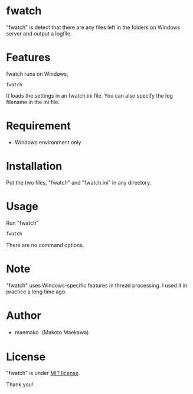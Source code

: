 # fwatch

"fwatch" is detect that there are any files left in the folders on Windows server and output a logfile.

# Features

fwatch runs on Windows,

```
fwatch
```
It loads the settings in an fwatch.ini file. You can also specify the log filename in the ini file. 

# Requirement

* Windows environment only

# Installation

Put the two files, "fwatch" and "fwatch.ini" in any directory.

# Usage

Run "fwatch"

```bash
fwatch
```
There are no command options. 
# Note
"fwatch" uses Windows-specific features in thread processing. I used it in practice a long time ago. 

# Author

* maemako（Makoto Maekawa)

# License
 
"fwatch" is under [MIT license](https://en.wikipedia.org/wiki/MIT_License).
 
Thank you!